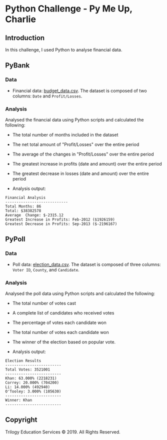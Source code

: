 # Python Challenge - Py Me Up, Charlie

## Introduction

In this challenge, I used Python to analyse financial data.

## PyBank

### Data
* Financial data: [budget_data.csv](PyBank/Resources/budget_data.csv). The dataset is composed of two columns: `Date` and `Profit/Losses`.

### Analysis
Analysed the financial data using Python scripts and calculated the following:
* The total number of months included in the dataset

* The net total amount of "Profit/Losses" over the entire period

* The average of the changes in "Profit/Losses" over the entire period

* The greatest increase in profits (date and amount) over the entire period

* The greatest decrease in losses (date and amount) over the entire period

* Analysis output:
```text
Financial Analysis
----------------------------
Total Months: 86
Total: $38382578
Average  Change: $-2315.12
Greatest Increase in Profits: Feb-2012 ($1926159)
Greatest Decrease in Profits: Sep-2013 ($-2196167)
```

## PyPoll

### Data
* Poll data: [election_data.csv](PyPoll/Resources/election_data.csv). The dataset is composed of three columns: `Voter ID`, `County`, and `Candidate`.

### Analysis
Analysed the poll data using Python scripts and calculated the following:
* The total number of votes cast

* A complete list of candidates who received votes

* The percentage of votes each candidate won

* The total number of votes each candidate won

* The winner of the election based on popular vote.

* Analysis output:

```text
Election Results
-------------------------
Total Votes: 3521001
-------------------------
Khan: 63.000% (2218231)
Correy: 20.000% (704200)
Li: 14.000% (492940)
O'Tooley: 3.000% (105630)
-------------------------
Winner: Khan
-------------------------
```


## Copyright

Trilogy Education Services © 2019. All Rights Reserved.

